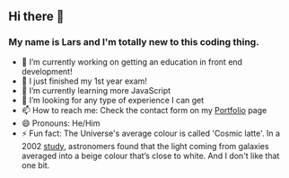 ## Hi there 👋

### My name is Lars and I'm totally new to this coding thing.

- 🔭 I’m currently working on getting an education in front end development!
- 🌱 I just finished my 1st year exam!
- 🌱 I’m currently learning more JavaScript
- 👯 I’m looking for any type of experience I can get
- 📫 How to reach me: Check the contact form on my [Portfolio](https://larstp.github.io) page
- 😄 Pronouns: He/Him
- ⚡ Fun fact: The Universe's average colour is called 'Cosmic latte'. In a 2002 [study](https://www.sciencefocus.com/space/universe-average-colour-cosmic-latte), astronomers found that the light coming from galaxies averaged into a beige colour that’s close to white. And I don't like that one bit.


<!--
**larstp/larstp** is a ✨ _special_ ✨ repository because its `README.md` (this file) appears on your GitHub profile.

Here are some ideas to get you started:

- 🔭 I’m currently working on ...
- 🌱 I’m currently learning ...
- 👯 I’m looking to collaborate on ...
- 🤔 I’m looking for help with ...
- 💬 Ask me about ...
- 📫 How to reach me: ...
- 😄 Pronouns: ...
- ⚡ Fun fact: ...
-->
